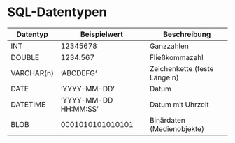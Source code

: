 # SQL-Datentypen
| Datentyp       | Beispielwert          | Beschreibung                 |
| -------------- | --------------------- | ---------------------------- |
| INT            | 12345678              | Ganzzahlen                   |
| DOUBLE         | 1234.567              | Fließkommazahl               |
| VARCHAR(n)     | ‘ABCDEFG‘             | Zeichenkette (feste Länge n) |
| DATE           | ‘YYYY-MM-DD‘          | Datum                        |
| DATETIME       | ‘YYYY-MM-DD HH:MM:SS‘ | Datum mit Uhrzeit            |
| BLOB           | 0001010101010101      | Binärdaten (Medienobjekte)   |
